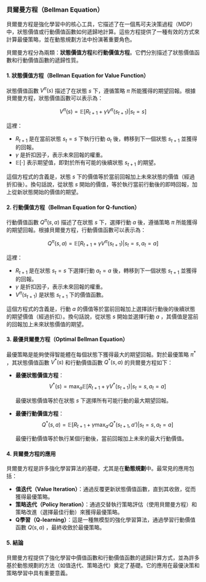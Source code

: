 ### 貝爾曼方程（Bellman Equation）

貝爾曼方程是強化學習中的核心工具，它描述了在一個馬可夫決策過程（MDP）中，狀態價值或行動價值函數如何遞歸地計算。這些方程提供了一種有效的方式來計算最優策略，並在動態規劃方法中扮演著重要角色。

貝爾曼方程分為兩類：**狀態價值方程**和**行動價值方程**。它們分別描述了狀態價值函數和行動價值函數的遞歸性質。

#### 1. 狀態價值方程（Bellman Equation for Value Function）

狀態價值函數  $`V^\pi(s)`$  描述了在狀態  $`s`$  下，遵循策略  $`\pi`$  所能獲得的期望回報。根據貝爾曼方程，狀態價值函數可以表示為：

$$V^\pi(s) = \mathbb{E}[R_{t+1} + \gamma V^\pi(s_{t+1}) | s_t = s]$$


這裡：
-  $`R_{t+1}`$  是在當前狀態  $`s_t = s`$  下執行行動  $`a_t`$  後，轉移到下一個狀態  $`s_{t+1}`$  並獲得的回報。
-  $`\gamma`$  是折扣因子，表示未來回報的權重。
-  $`\mathbb{E}[\cdot]`$  表示期望值，即對於所有可能的後續狀態  $`s_{t+1}`$  的期望。

這個方程式的含義是，狀態  $`s`$  下的價值等於當前回報加上未來狀態的價值（經過折扣後）。換句話說，從狀態  $`s`$  開始的價值，等於執行當前行動後的即時回報，加上從新狀態開始的價值的期望。

#### 2. 行動價值方程（Bellman Equation for Q-function）

行動價值函數  $`Q^\pi(s, a)`$  描述了在狀態  $`s`$  下，選擇行動  $`a`$  後，遵循策略  $`\pi`$  所能獲得的期望回報。根據貝爾曼方程，行動價值函數可以表示為：

$$Q^\pi(s, a) = \mathbb{E}[R_{t+1} + \gamma V^\pi(s_{t+1}) | s_t = s, a_t = a]$$


這裡：
-  $`R_{t+1}`$  是在狀態  $`s_t = s`$  下選擇行動  $`a_t = a`$  後，轉移到下一個狀態  $`s_{t+1}`$  並獲得的回報。
-  $`\gamma`$  是折扣因子，表示未來回報的權重。
-  $`V^\pi(s_{t+1})`$  是狀態  $`s_{t+1}`$  下的價值函數。

這個方程式的含義是，行動  $`a`$  的價值等於當前回報加上選擇該行動後的後續狀態的期望價值（經過折扣）。換句話說，從狀態  $`s`$  開始並選擇行動  $`a`$ ，其價值是當前的回報加上未來狀態價值的期望。

#### 3. 最優貝爾曼方程（Optimal Bellman Equation）

最優策略是能夠使得智能體在每個狀態下獲得最大的期望回報。對於最優策略  $`\pi^*`$ ，其狀態價值函數  $`V^*(s)`$  和行動價值函數  $`Q^*(s, a)`$  的貝爾曼方程如下：

- **最優狀態價值方程**：
  $$V^*(s) = \max_a \mathbb{E}[R_{t+1} + \gamma V^*(s_{t+1}) | s_t = s, a_t = a]$$

  最優狀態價值等於在狀態  $`s`$  下選擇所有可能行動的最大期望回報。

- **最優行動價值方程**：
  $$Q^*(s, a) = \mathbb{E}[R_{t+1} + \gamma \max_{a'} Q^*(s_{t+1}, a') | s_t = s, a_t = a]$$

  最優行動價值等於執行某個行動後，當前回報加上未來的最大行動價值。

#### 4. 貝爾曼方程的應用

貝爾曼方程是許多強化學習算法的基礎，尤其是在**動態規劃**中。最常見的應用包括：

- **值迭代（Value Iteration）**：通過反覆更新狀態價值函數，直到其收斂，從而獲得最優策略。
- **策略迭代（Policy Iteration）**：通過交替執行策略評估（使用貝爾曼方程）和策略改進（選擇最佳行動）來獲得最優策略。
- **Q學習（Q-learning）**：這是一種無模型的強化學習算法，通過學習行動價值函數  $`Q(s, a)`$ ，最終收斂於最優策略。

#### 5. 結論

貝爾曼方程提供了強化學習中價值函數和行動價值函數的遞歸計算方式，並為許多基於動態規劃的方法（如值迭代、策略迭代）奠定了基礎。它的應用在最優決策和策略學習中具有重要意義。